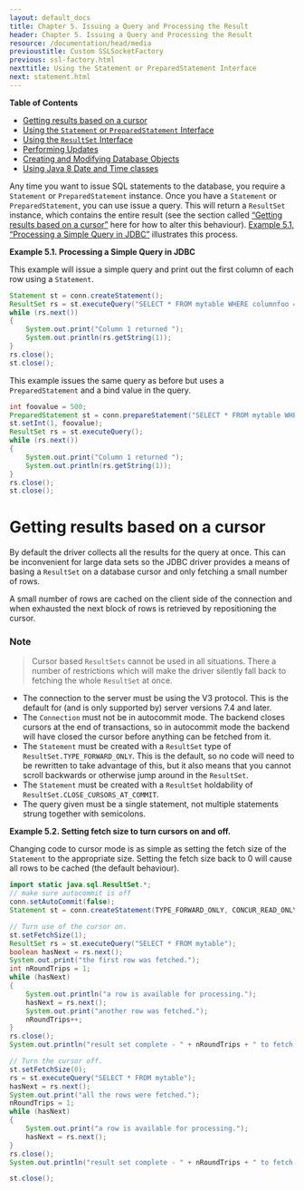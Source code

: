 ```yaml
---
layout: default_docs
title: Chapter 5. Issuing a Query and Processing the Result
header: Chapter 5. Issuing a Query and Processing the Result
resource: /documentation/head/media
previoustitle: Custom SSLSocketFactory
previous: ssl-factory.html
nexttitle: Using the Statement or PreparedStatement Interface
next: statement.html
---
```


**Table of Contents**

* [Getting results based on a cursor](query.html#query-with-cursor)
* [Using the `Statement` or `PreparedStatement` Interface](statement.html)
* [Using the `ResultSet` Interface](resultset.html)
* [Performing Updates](update.html)
* [Creating and Modifying Database Objects](ddl.html)
* [Using Java 8 Date and Time classes](java8-date-time.html)

Any time you want to issue SQL statements to the database, you require a `Statement`
or `PreparedStatement` instance. Once you have a `Statement` or `PreparedStatement`,
you can use issue a query. This will return a `ResultSet` instance, which contains
the entire result (see the section called [“Getting results based on a cursor”](query.html#query-with-cursor)
here for how to alter this behaviour). [Example 5.1, “Processing a Simple Query in JDBC”](query.html#query-example)
illustrates this process.

<a name="query-example"></a>
**Example 5.1. Processing a Simple Query in JDBC**

This example will issue a simple query and print out the first column of each
row using a `Statement`.

```java
Statement st = conn.createStatement();
ResultSet rs = st.executeQuery("SELECT * FROM mytable WHERE columnfoo = 500");
while (rs.next())
{
    System.out.print("Column 1 returned ");
    System.out.println(rs.getString(1));
}
rs.close();
st.close();
```

This example issues the same query as before but uses a `PreparedStatement` and
a bind value in the query.

```java
int foovalue = 500;
PreparedStatement st = conn.prepareStatement("SELECT * FROM mytable WHERE columnfoo = ?");
st.setInt(1, foovalue);
ResultSet rs = st.executeQuery();
while (rs.next())
{
    System.out.print("Column 1 returned ");
    System.out.println(rs.getString(1));
}
rs.close();
st.close();
```

<a name="query-with-cursor"></a>
# Getting results based on a cursor

By default the driver collects all the results for the query at once. This can
be inconvenient for large data sets so the JDBC driver provides a means of basing
a `ResultSet` on a database cursor and only fetching a small number of rows.

A small number of rows are cached on the client side of the connection and when
exhausted the next block of rows is retrieved by repositioning the cursor.

### Note

> Cursor based `ResultSets` cannot be used in all situations. There a number of
  restrictions which will make the driver silently fall back to fetching the
  whole `ResultSet` at once.

* The connection to the server must be using the V3 protocol. This is the default
	for (and is only supported by) server versions 7.4 and later.
* The `Connection` must not be in autocommit mode. The backend closes cursors at
	the end of transactions, so in autocommit mode the backend will have
	closed the cursor before anything can be fetched from it.
* The `Statement` must be created with a `ResultSet` type of `ResultSet.TYPE_FORWARD_ONLY`.
	This is the default, so no code will need to be rewritten to take advantage
	of this, but it also means that you cannot scroll backwards or otherwise
	jump around in the `ResultSet`.
* The `Statement` must be created with a `ResultSet` holdability of `ResultSet.CLOSE_CURSORS_AT_COMMIT`.
* The query given must be a single statement, not multiple statements strung
	together with semicolons.

<a name="fetchsize-example"></a>
**Example 5.2. Setting fetch size to turn cursors on and off.**

Changing code to cursor mode is as simple as setting the fetch size of the
`Statement` to the appropriate size. Setting the fetch size back to 0 will cause
all rows to be cached (the default behaviour).

```java
import static java.sql.ResultSet.*;
// make sure autocommit is off
conn.setAutoCommit(false);
Statement st = conn.createStatement(TYPE_FORWARD_ONLY, CONCUR_READ_ONLY, CLOSE_CURSORS_AT_COMMIT);

// Turn use of the cursor on.
st.setFetchSize(1);
ResultSet rs = st.executeQuery("SELECT * FROM mytable");
boolean hasNext = rs.next();
System.out.print("the first row was fetched.");
int nRoundTrips = 1;
while (hasNext)
{
    System.out.println("a row is available for processing.");
    hasNext = rs.next();
    System.out.print("another row was fetched.");
    nRoundTrips++;
}
rs.close();
System.out.println("result set complete - " + nRoundTrips + " to fetch all the rows.");

// Turn the cursor off.
st.setFetchSize(0);
rs = st.executeQuery("SELECT * FROM mytable");
hasNext = rs.next();
System.out.print("all the rows were fetched.");
nRoundTrips = 1;
while (hasNext)
{
    System.out.print("a row is available for processing.");
    hasNext = rs.next();
}
rs.close();
System.out.println("result set complete - " + nRoundTrips + " to fetch all the rows.");

st.close();
```
